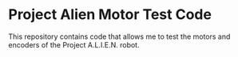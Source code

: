 # Project Alien Motor Test Code

<!-- Harry Boyd - 29/07/2024 - github.com/hboyd255 -->

This repository contains code that allows me to test the motors and encoders of
the Project A.L.I.E.N. robot.